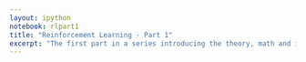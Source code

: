 ```yaml
---
layout: ipython
notebook: rlpart1
title: "Reinforcement Learning - Part 1"
excerpt: "The first part in a series introducing the theory, math and implementation details of reinforcement learning algorithms using Python."
---
```


